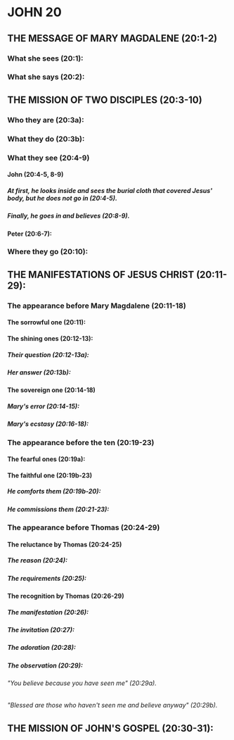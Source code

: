 ---
---
# JOHN 20
## THE MESSAGE OF MARY MAGDALENE (20:1-2) 
###  What she sees (20:1): 
###  What she says (20:2): 
## THE MISSION OF TWO DISCIPLES (20:3-10) 
###  Who they are (20:3a): 
###  What they do (20:3b): 
###  What they see (20:4-9) 
####  John (20:4-5, 8-9) 
#####  At first, he looks inside and sees the burial cloth that covered Jesus\' body, but he does not go in (20:4-5). 
#####  Finally, he goes in and believes (20:8-9). 
####  Peter (20:6-7): 
###  Where they go (20:10): 
## THE MANIFESTATIONS OF JESUS CHRIST (20:11-29): 
###  The appearance before Mary Magdalene (20:11-18) 
####  The sorrowful one (20:11): 
####  The shining ones (20:12-13): 
#####  Their question (20:12-13a): 
#####  Her answer (20:13b): 
####  The sovereign one (20:14-18) 
#####  Mary\'s error (20:14-15): 
#####  Mary\'s ecstasy (20:16-18): 
###  The appearance before the ten (20:19-23) 
####  The fearful ones (20:19a): 
####  The faithful one (20:19b-23) 
#####  He comforts them (20:19b-20): 
#####  He commissions them (20:21-23): 
###  The appearance before Thomas (20:24-29) 
####  The reluctance by Thomas (20:24-25) 
#####  The reason (20:24): 
#####  The requirements (20:25): 
####  The recognition by Thomas (20:26-29) 
#####  The manifestation (20:26): 
#####  The invitation (20:27): 
#####  The adoration (20:28): 
#####  The observation (20:29): 
######  \"You believe because you have seen me\" (20:29a). 
######  \"Blessed are those who haven\'t seen me and believe anyway\" (20:29b). 
## THE MISSION OF JOHN\'S GOSPEL (20:30-31): 
